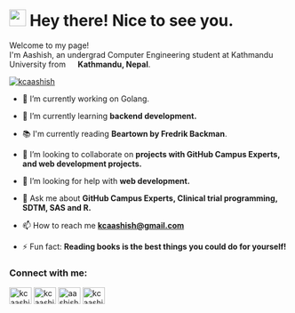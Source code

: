 <h1><img src="https://emojis.slackmojis.com/emojis/images/1531849430/4246/blob-sunglasses.gif?1531849430" width="30"/> Hey there! Nice to see you.</h1>

<p>Welcome to my page! </br> I'm Aashish, an undergrad Computer Engineering student at Kathmandu University from <img src="https://user-images.githubusercontent.com/31175326/124346781-7b334380-dc00-11eb-96a5-3218bfaf3487.png" width="14"/> <b>Kathmandu, Nepal</b>.

<p align="left"> <a href="https://twitter.com/kcaashish" target="blank"><img src="https://img.shields.io/twitter/follow/kcaashish?logo=twitter&style=for-the-badge" alt="kcaashish" /></a> </p>

- 🔭 I’m currently working on Golang.

- 🌱 I’m currently learning **backend development.**

- 📚 I'm currently reading **Beartown by Fredrik Backman**.

- 👯 I’m looking to collaborate on **projects with GitHub Campus Experts, and web development projects.**

- 🤝 I’m looking for help with **web development.**

- 💬 Ask me about **GitHub Campus Experts, Clinical trial programming, SDTM, SAS and R.**

- 📫 How to reach me **kcaashish@gmail.com**

- ⚡ Fun fact: **Reading books is the best things you could do for yourself!**

<h3 align="left">Connect with me:</h3>
<p align="left">
<a href="https://twitter.com/kcaashish" target="blank"><img align="center" src="https://raw.githubusercontent.com/rahuldkjain/github-profile-readme-generator/master/src/images/icons/Social/twitter.svg" alt="kcaashish" height="30" width="40" /></a>
<a href="https://linkedin.com/in/kcaashish" target="blank"><img align="center" src="https://raw.githubusercontent.com/rahuldkjain/github-profile-readme-generator/master/src/images/icons/Social/linked-in-alt.svg" alt="kcaashish" height="30" width="40" /></a>
<a href="https://fb.com/aashish.world" target="blank"><img align="center" src="https://raw.githubusercontent.com/rahuldkjain/github-profile-readme-generator/master/src/images/icons/Social/facebook.svg" alt="aashish.world" height="30" width="40" /></a>
<a href="https://instagram.com/kcaashish" target="blank"><img align="center" src="https://raw.githubusercontent.com/rahuldkjain/github-profile-readme-generator/master/src/images/icons/Social/instagram.svg" alt="kcaashish" height="30" width="40" /></a>
</p>
